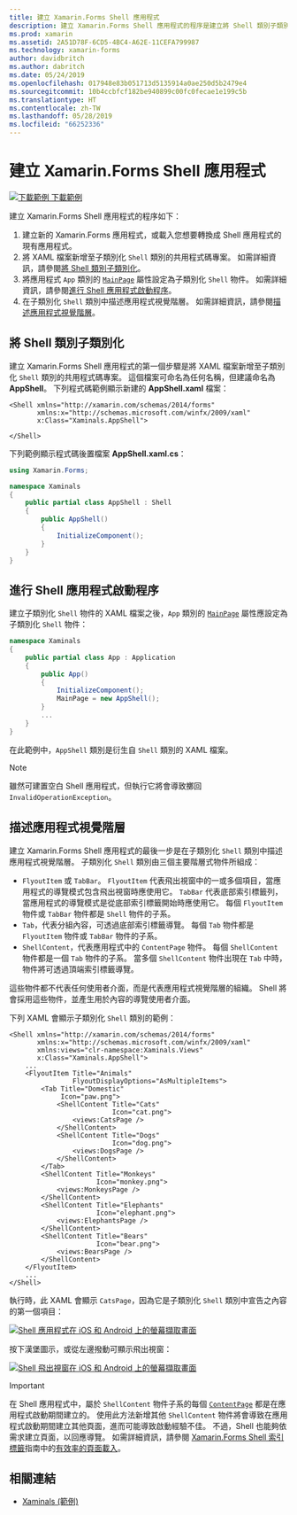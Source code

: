 ```yaml
---
title: 建立 Xamarin.Forms Shell 應用程式
description: 建立 Xamarin.Forms Shell 應用程式的程序是建立將 Shell 類別子類別化的 XAML 檔案、將應用程式 App 類別的 MainPage 屬性設定為子類別化 Shell 物件，然後在子類別化 Shell 類別中描述應用程式視覺階層。
ms.prod: xamarin
ms.assetid: 2A51D78F-6CD5-4BC4-A62E-11CEFA799987
ms.technology: xamarin-forms
author: davidbritch
ms.author: dabritch
ms.date: 05/24/2019
ms.openlocfilehash: 017948e83b051713d5135914a0ae250d5b2479e4
ms.sourcegitcommit: 10b4ccbfcf182be940899c00fc0fecae1e199c5b
ms.translationtype: HT
ms.contentlocale: zh-TW
ms.lasthandoff: 05/28/2019
ms.locfileid: "66252336"
---
```

# <a name="create-a-xamarinforms-shell-application"></a>建立 Xamarin.Forms Shell 應用程式

[![下載範例](~/media/shared/download.png) 下載範例](https://github.com/xamarin/xamarin-forms-samples/tree/master/UserInterface/Xaminals/)

建立 Xamarin.Forms Shell 應用程式的程序如下：

1. 建立新的 Xamarin.Forms 應用程式，或載入您想要轉換成 Shell 應用程式的現有應用程式。
1. 將 XAML 檔案新增至子類別化 `Shell` 類別的共用程式碼專案。 如需詳細資訊，請參閱[將 Shell 類別子類別化](#subclass-the-shell-class)。
1. 將應用程式 `App` 類別的 [`MainPage`](xref:Xamarin.Forms.Application.MainPage) 屬性設定為子類別化 `Shell` 物件。 如需詳細資訊，請參閱[進行 Shell 應用程式啟動程序](#bootstrap-the-shell-application)。
1. 在子類別化 `Shell` 類別中描述應用程式視覺階層。 如需詳細資訊，請參閱[描述應用程式視覺階層](#describe-the-visual-hierarchy-of-the-application)。

## <a name="subclass-the-shell-class"></a>將 Shell 類別子類別化

建立 Xamarin.Forms Shell 應用程式的第一個步驟是將 XAML 檔案新增至子類別化 `Shell` 類別的共用程式碼專案。 這個檔案可命名為任何名稱，但建議命名為 **AppShell**。 下列程式碼範例顯示新建的 **AppShell.xaml** 檔案：

```xaml
<Shell xmlns="http://xamarin.com/schemas/2014/forms"
       xmlns:x="http://schemas.microsoft.com/winfx/2009/xaml"
       x:Class="Xaminals.AppShell">

</Shell>
```

下列範例顯示程式碼後置檔案 **AppShell.xaml.cs**：

```csharp
using Xamarin.Forms;

namespace Xaminals
{
    public partial class AppShell : Shell
    {
        public AppShell()
        {
            InitializeComponent();
        }
    }
}
```

## <a name="bootstrap-the-shell-application"></a>進行 Shell 應用程式啟動程序

建立子類別化 `Shell` 物件的 XAML 檔案之後，`App` 類別的 [`MainPage`](xref:Xamarin.Forms.Application.MainPage) 屬性應設定為子類別化 `Shell` 物件：

```csharp
namespace Xaminals
{
    public partial class App : Application
    {
        public App()
        {
            InitializeComponent();
            MainPage = new AppShell();
        }
        ...
    }
}
```

在此範例中，`AppShell` 類別是衍生自 `Shell` 類別的 XAML 檔案。

> [!NOTE]
> 雖然可建置空白 Shell 應用程式，但執行它將會導致擲回 `InvalidOperationException`。

## <a name="describe-the-visual-hierarchy-of-the-application"></a>描述應用程式視覺階層

建立 Xamarin.Forms Shell 應用程式的最後一步是在子類別化 `Shell` 類別中描述應用程式視覺階層。 子類別化 `Shell` 類別由三個主要階層式物件所組成：

- `FlyoutItem` 或 `TabBar`。 `FlyoutItem` 代表飛出視窗中的一或多個項目，當應用程式的導覽模式包含飛出視窗時應使用它。 `TabBar` 代表底部索引標籤列，當應用程式的導覽模式是從底部索引標籤開始時應使用它。 每個 `FlyoutItem` 物件或 `TabBar` 物件都是 `Shell` 物件的子系。
- `Tab`，代表分組內容，可透過底部索引標籤導覽。 每個 `Tab` 物件都是 `FlyoutItem` 物件或 `TabBar` 物件的子系。
- `ShellContent`，代表應用程式中的 `ContentPage` 物件。 每個 `ShellContent` 物件都是一個 `Tab` 物件的子系。 當多個 `ShellContent` 物件出現在 `Tab` 中時，物件將可透過頂端索引標籤導覽。

這些物件都不代表任何使用者介面，而是代表應用程式視覺階層的組織。 Shell 將會採用這些物件，並產生用於內容的導覽使用者介面。

下列 XAML 會顯示子類別化 `Shell` 類別的範例：

```xaml
<Shell xmlns="http://xamarin.com/schemas/2014/forms"
       xmlns:x="http://schemas.microsoft.com/winfx/2009/xaml"
       xmlns:views="clr-namespace:Xaminals.Views"
       x:Class="Xaminals.AppShell">
    ...
    <FlyoutItem Title="Animals"
                FlyoutDisplayOptions="AsMultipleItems">
        <Tab Title="Domestic"
             Icon="paw.png">
            <ShellContent Title="Cats"
                          Icon="cat.png">
                <views:CatsPage />
            </ShellContent>
            <ShellContent Title="Dogs"
                          Icon="dog.png">
                <views:DogsPage />
            </ShellContent>
        </Tab>
        <ShellContent Title="Monkeys"
                      Icon="monkey.png">
            <views:MonkeysPage />
        </ShellContent>
        <ShellContent Title="Elephants"
                      Icon="elephant.png">  
            <views:ElephantsPage />
        </ShellContent>
        <ShellContent Title="Bears"
                      Icon="bear.png">
            <views:BearsPage />
        </ShellContent>
    </FlyoutItem>
    ...
</Shell>
```

執行時，此 XAML 會顯示 `CatsPage`，因為它是子類別化 `Shell` 類別中宣告之內容的第一個項目：

[![Shell 應用程式在 iOS 和 Android 上的螢幕擷取畫面](create-images/cats.png "Shell 應用程式")](create-images/cats-large.png#lightbox "Shell 應用程式")

按下漢堡圖示，或從左邊撥動可顯示飛出視窗：

[![Shell 飛出視窗在 iOS 和 Android 上的螢幕擷取畫面](create-images/flyout-reduced.png "Shell 飛出視窗")](create-images/flyout-reduced-large.png#lightbox "Shell 飛出視窗")

> [!IMPORTANT]
> 在 Shell 應用程式中，屬於 `ShellContent` 物件子系的每個 [`ContentPage`](xref:Xamarin.Forms.ContentPage) 都是在應用程式啟動期間建立的。 使用此方法新增其他 `ShellContent` 物件將會導致在應用程式啟動期間建立其他頁面，進而可能導致啟動經驗不佳。 不過，Shell 也能夠依需求建立頁面，以回應導覽。 如需詳細資訊，請參閱 [Xamarin.Forms Shell 索引標籤](tabs.md)指南中的[有效率的頁面載入](tabs.md#efficient-page-loading)。

## <a name="related-links"></a>相關連結

- [Xaminals (範例)](https://github.com/xamarin/xamarin-forms-samples/tree/master/UserInterface/Xaminals/)
